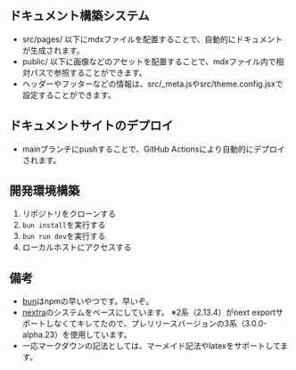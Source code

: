 ## ドキュメント構築システム

- src/pages/ 以下にmdxファイルを配置することで、自動的にドキュメントが生成されます。
- public/ 以下に画像などのアセットを配置することで、mdxファイル内で相対パスで参照することができます。
- ヘッダーやフッターなどの情報は、src/_meta.jsやsrc/theme.config.jsxで設定することができます。

## ドキュメントサイトのデプロイ

- mainブランチにpushすることで、GitHub Actionsにより自動的にデプロイされます。

## 開発環境構築

1. リポジトリをクローンする
2. `bun install`を実行する
3. `bun run dev`を実行する
4. ローカルホストにアクセスする

## 備考

- [bun](https://bun.sh/)はnpmの早いやつです。早いぞ。
- [nextra](https://nextra.site/)のシステムをベースにしています。
※2系（2.13.4）がnext exportサポートしなくてキレてたので、プレリリースバージョンの3系（3.0.0-alpha.23）を使用しています。
- 一応マークダウンの記法としては、マーメイド記法やlatexをサポートしてます。
